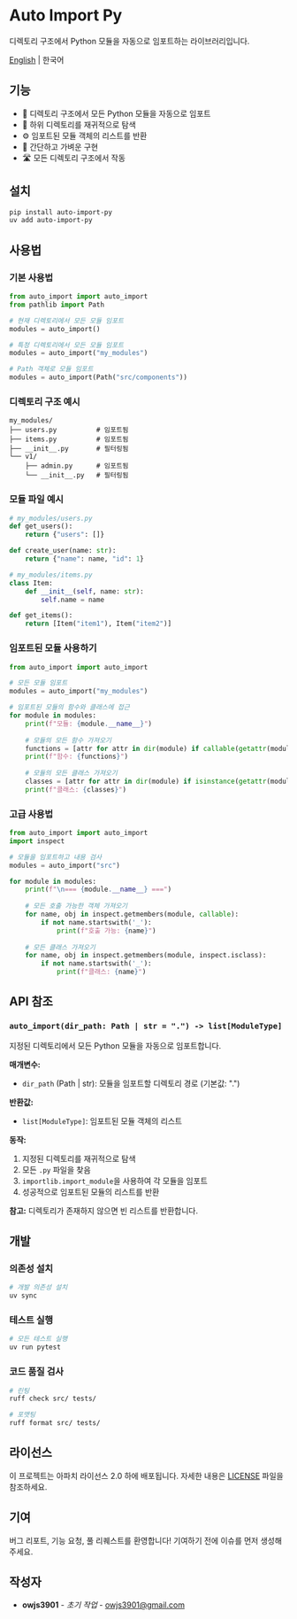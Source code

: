 # Auto Import Py

디렉토리 구조에서 Python 모듈을 자동으로 임포트하는 라이브러리입니다.

[English](README.md) | 한국어

## 기능

- 📁 디렉토리 구조에서 모든 Python 모듈을 자동으로 임포트
- 🔄 하위 디렉토리를 재귀적으로 탐색
- ⚙️ 임포트된 모듈 객체의 리스트를 반환
- 🚀 간단하고 가벼운 구현
- 🛣️ 모든 디렉토리 구조에서 작동

## 설치

```bash
pip install auto-import-py
uv add auto-import-py
```

## 사용법

### 기본 사용법

```python
from auto_import import auto_import
from pathlib import Path

# 현재 디렉토리에서 모든 모듈 임포트
modules = auto_import()

# 특정 디렉토리에서 모든 모듈 임포트
modules = auto_import("my_modules")

# Path 객체로 모듈 임포트
modules = auto_import(Path("src/components"))
```

### 디렉토리 구조 예시

```
my_modules/
├── users.py          # 임포트됨
├── items.py          # 임포트됨
├── __init__.py       # 필터링됨
└── v1/
    ├── admin.py      # 임포트됨
    └── __init__.py   # 필터링됨
```

### 모듈 파일 예시

```python
# my_modules/users.py
def get_users():
    return {"users": []}

def create_user(name: str):
    return {"name": name, "id": 1}

# my_modules/items.py
class Item:
    def __init__(self, name: str):
        self.name = name

def get_items():
    return [Item("item1"), Item("item2")]
```

### 임포트된 모듈 사용하기

```python
from auto_import import auto_import

# 모든 모듈 임포트
modules = auto_import("my_modules")

# 임포트된 모듈의 함수와 클래스에 접근
for module in modules:
    print(f"모듈: {module.__name__}")
    
    # 모듈의 모든 함수 가져오기
    functions = [attr for attr in dir(module) if callable(getattr(module, attr)) and not attr.startswith('_')]
    print(f"함수: {functions}")
    
    # 모듈의 모든 클래스 가져오기
    classes = [attr for attr in dir(module) if isinstance(getattr(module, attr), type) and not attr.startswith('_')]
    print(f"클래스: {classes}")
```

### 고급 사용법

```python
from auto_import import auto_import
import inspect

# 모듈을 임포트하고 내용 검사
modules = auto_import("src")

for module in modules:
    print(f"\n=== {module.__name__} ===")
    
    # 모든 호출 가능한 객체 가져오기
    for name, obj in inspect.getmembers(module, callable):
        if not name.startswith('_'):
            print(f"호출 가능: {name}")
    
    # 모든 클래스 가져오기
    for name, obj in inspect.getmembers(module, inspect.isclass):
        if not name.startswith('_'):
            print(f"클래스: {name}")
```

## API 참조

### `auto_import(dir_path: Path | str = ".") -> list[ModuleType]`

지정된 디렉토리에서 모든 Python 모듈을 자동으로 임포트합니다.

**매개변수:**
- `dir_path` (Path | str): 모듈을 임포트할 디렉토리 경로 (기본값: ".")

**반환값:**
- `list[ModuleType]`: 임포트된 모듈 객체의 리스트

**동작:**
1. 지정된 디렉토리를 재귀적으로 탐색
2. 모든 `.py` 파일을 찾음
3. `importlib.import_module`을 사용하여 각 모듈을 임포트
4. 성공적으로 임포트된 모듈의 리스트를 반환

**참고:** 디렉토리가 존재하지 않으면 빈 리스트를 반환합니다.

## 개발

### 의존성 설치

```bash
# 개발 의존성 설치
uv sync
```

### 테스트 실행

```bash
# 모든 테스트 실행
uv run pytest
```

### 코드 품질 검사

```bash
# 린팅
ruff check src/ tests/

# 포맷팅
ruff format src/ tests/
```

## 라이선스

이 프로젝트는 아파치 라이선스 2.0 하에 배포됩니다. 자세한 내용은 [LICENSE](LICENSE) 파일을 참조하세요.

## 기여

버그 리포트, 기능 요청, 풀 리퀘스트를 환영합니다! 기여하기 전에 이슈를 먼저 생성해 주세요.

## 작성자

- **owjs3901** - *초기 작업* - [owjs3901@gmail.com](mailto:owjs3901@gmail.com)